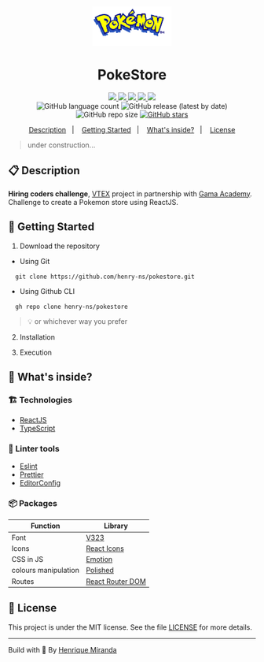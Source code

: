 <p align="center">
  <img alt="Your icon here" src="./src/assets/logo.png" heigth="80"/>
</p>
<h1 align="center">
  PokeStore
</h1>

<!-- Badges -->
<p align="center">
  <a href="https://github.com/henry-ns/pokestore/graphs/commit-activity" alt="Maintenance">
    <img src="https://img.shields.io/badge/Maintained%3F-yes-1EAE72.svg" />
  </a>

  <!-- if your app is a website -->
  <a href="https://pokeloja.netlify.app/" alt="Website pokeloja.netlify.app">
    <img src="https://img.shields.io/website-up-down-1EAE72-red/https/pokeloja.netlify.app/" />
  </a>

  <!-- License -->
  <a href="./LICENSE" alt="License: MIT">
    <img src="https://img.shields.io/badge/License-MIT-1EAE72.svg" />
  </a>

  <!-- codefactor -->
  <a href="https://www.codefactor.io/repository/github/henry-ns/pokestore" alt="CodeFactor">
    <img src="https://www.codefactor.io/repository/github/henry-ns/pokestore/badge" />
  </a>

  <!-- if your app is a website deployed on Netlify -->
  <a href="https://app.netlify.com/sites/pokeloja/deploys" alt="Netlify Status">
    <img src="https://api.netlify.com/api/v1/badges/<netplify-id>/deploy-status" />
  </a>

  <br/>

  <img alt="GitHub language count" src="https://img.shields.io/github/languages/count/henry-ns/pokestore?color=blue">

  <!-- version -->
  <img alt="GitHub release (latest by date)" src="https://img.shields.io/github/v/release/henry-ns/pokestore">

  <!-- GitHub repo size -->
  <img alt="GitHub repo size" src="https://img.shields.io/github/repo-size/henry-ns/pokestore">

  <!-- Social -->
  <a href="https://github.com/henry-ns/pokestore/stargazers">
    <img alt="GitHub stars" src="https://img.shields.io/github/stars/henry-ns/pokestore?style=social">
  </a>
</p>

<!-- summary -->
<p align="center">
  <a href="#clipboard-description">Description</a>&nbsp;&nbsp;&nbsp;|&nbsp;&nbsp;&nbsp;
  <a href="#rocket-getting-started">Getting Started</a>&nbsp;&nbsp;&nbsp;|&nbsp;&nbsp;&nbsp;
  <a href="#-whats-inside">What's inside?</a>&nbsp;&nbsp;&nbsp;|&nbsp;&nbsp;&nbsp;
  <a href="#memo-license">License</a>
</p>

> under construction...

## :clipboard: Description
**Hiring coders challenge**, [VTEX](https://vtex.com/) project in partnership with [Gama Academy](https://gama.academy/). Challenge to create a Pokemon store using ReactJS.

## :rocket: Getting Started

1. Download the repository

  - Using Git
```shell
  git clone https://github.com/henry-ns/pokestore.git
```
  - Using Github CLI
```shell
  gh repo clone henry-ns/pokestore
```
  > :bulb: or whichever way you prefer

2. Installation

3. Execution


## 🧐 What's inside?

### :building_construction: Technologies
- [ReactJS](https://reactjs.org/)
- [TypeScript](https://www.typescriptlang.org/)


### :lipstick: Linter tools
- [Eslint](https://eslint.org/)
- [Prettier](https://prettier.io/)
- [EditorConfig](https://editorconfig.org/)


### :package: Packages

| Function             | Library                                                            |
| -------------------- | ------------------------------------------------------------------ |
| Font                 | [V323](https://fonts.google.com/specimen/VT323)                    |
| Icons                | [React Icons](https://react-icons.netlify.com/#/)                  |
| CSS in JS            | [Emotion](https://emotion.sh/docs/introduction)                    |
| colours manipulation | [Polished](https://polished.js.org/)                               |
| Routes               | [React Router DOM](https://reactrouter.com/web/guides/quick-start) |


## :memo: License

This project is under the MIT license. See the file [LICENSE](LICENSE) for more details.

---

Build with 💙 By [Henrique Miranda](https://thehenry.dev)

